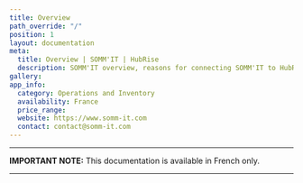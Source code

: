 ```yaml
---
title: Overview
path_override: "/"
position: 1
layout: documentation
meta:
  title: Overview | SOMM'IT | HubRise
  description: SOMM'IT overview, reasons for connecting SOMM'IT to HubRise and summary of integrated features. Synchronise data SOMM'IT, your EPOS and your other apps.
gallery:
app_info:
  category: Operations and Inventory
  availability: France
  price_range:
  website: https://www.somm-it.com
  contact: contact@somm-it.com
---
```


---

**IMPORTANT NOTE:** This documentation is available <Link href="/fr/apps/somm-it">in French only</Link>.

---
